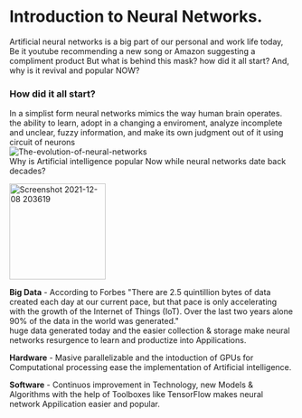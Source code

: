 # Introduction to Neural Networks.  
Artificial neural networks is a big part of our personal and work life today, Be it youtube recommending a new song or Amazon suggesting a compliment product But what is behind this mask?  how did it all start? And, why is it revival and popular NOW?  
### How did it all start?
In a simplist form neural networks mimics the way human brain operates. the ability to learn, adopt in a changing a enviroment, analyze incomplete  and  unclear,  fuzzy  information, and  make  its  own judgment  out  of  it using circuit of neurons  
![The-evolution-of-neural-networks](https://user-images.githubusercontent.com/85021780/145255399-3389375b-7b4a-4b25-befc-68ee7a2b5956.png)  
Why is Artificial intelligence popular Now while neural networks date back decades?  

<img width="170" alt="Screenshot 2021-12-08 203619" src="https://user-images.githubusercontent.com/85021780/145256254-cd32f314-21d0-4b72-8f55-8dedbfe08121.png">  

**Big Data** - According to Forbes "There are 2.5 quintillion bytes of data created each day at our current pace, but that pace is only accelerating with the growth of the Internet of Things (IoT). Over the last two years alone 90% of the data in the world was generated."  
huge data generated today and the easier collection & storage make neural networks resurgence to learn and productize into Appilications.  

**Hardware** - Masive parallelizable and the intoduction of GPUs for Computational processing ease the implementation of Artificial intelligence.   

**Software** - Continuos improvement in Technology, new Models & Algorithms with the help of Toolboxes like TensorFlow makes neural network Appilication easier and popular.  



